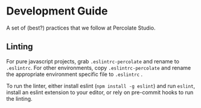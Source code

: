 Development Guide
=================

A set of (best?) practices that we follow at Percolate Studio.

## Linting

For pure javascript projects, grab `.eslintrc-percolate` and rename to `.eslintrc`. For other environments, copy `.eslintrc-percolate` and rename the appropriate environment specific file to `.eslintrc` .

To run the linter, either install eslint (`npm install -g eslint`) and run `eslint`, install an eslint extension to your editor, or rely on pre-commit hooks to run the linting.
